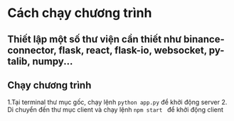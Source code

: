 # Cách chạy chương trình
## Thiết lập một số thư viện cần thiết như binance-connector, flask, react, flask-io, websocket, py-talib, numpy...
## Chạy chương trình
1.Tại terminal thư mục gốc, chạy lệnh ```python app.py``` để khởi động server
2. Di chuyển đến thư mục client và chạy lệnh ```npm start ``` để khởi động client
